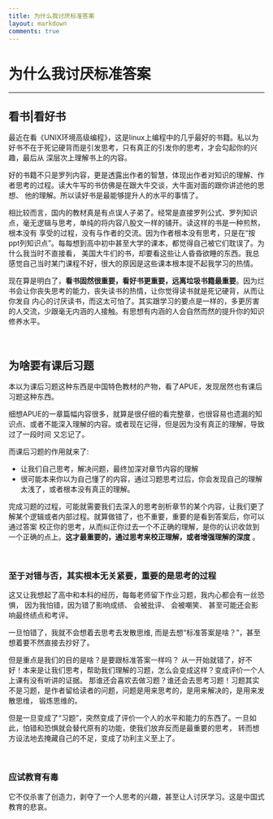 ```yaml
---
title: 为什么我讨厌标准答案
layout: markdown
comments: true
---
```

# 为什么我讨厌标准答案

----------------------------------

## 看书|看好书

最近在看《UNIX环境高级编程》，这是linux上编程中的几乎最好的书籍。私以为好书不在于死记硬背而是引发思考，只有真正的引发你的思考，才会勾起你的兴趣，最后从
深层次上理解书上的内容。

好的书籍不只是罗列内容，更是透露出作者的智慧，体现出作者对知识的理解、作者思考的过程。读大牛写的书仿佛是在跟大牛交谈，大牛面对面的跟你讲述他的思想、
他的理解。所以读好书是最能够提升人的水平的事情了。

相比较而言，国内的教材真是有点误人子弟了。经常是直接罗列公式、罗列知识点，毫无逻辑与思考，单纯的将内容八股文一样的铺开。读这样的书是一种煎熬，根本没有
享受的过程，没有与作者的交流。因为作者根本没有思考，只是在“按ppt列知识点”。每每想到高中初中甚至大学的课本，都觉得自己被它们耽误了。为什么我当时不直接看，
美国大牛们的书，却要看这些让人昏昏欲睡的东西。我总感觉自己当时某门课程不好，很大的原因是这些课本根本提不起我学习的热情。

现在算是明白了，**看书固然很重要，看好书更重要，远离垃圾书籍最重要**。因为烂书会让你丧失思考的能力，丧失读书的热情，让你觉得读书就是死记硬背，从而让你发自
内心的讨厌读书，而这太可怕了。其实跟学习的要点是一样的，多更厉害的人交流，少跟毫无内涵的人接触。有思想有内涵的人会自然而然的提升你的知识修养水平。

<br/>

## 为啥要有课后习题

本以为课后习题这种东西是中国特色教材的产物，看了APUE，发现居然也有课后习题这种东西。

细想APUE的一章篇幅内容很多，就算是很仔细的看完整章，也很容易也遗漏的知识点、或者不能深入理解的内容。或者现在记得，但是因为没有真正的理解，导致过了一段时间
又忘记了。

而课后习题的作用就来了:
* 让我们自己思考，解决问题，最终加深对章节内容的理解
* 很可能本来你以为自己懂了的内容，通过习题思考过后，你会发现自己的理解太浅了，或者根本没有真正的理解。

完成习题的过程，可能就需要我们去深入的思考剖析章节的某个内容，让我们更了解某个逻辑或者内部过程。就算做错了，也不重要，重要的是看到答案后，你可以通过答案
校正你的思考，从而纠正你过去一个不正确的理解，是你的认识收敛到一个正确的点上。**这才最重要的，通过思考来校正理解，或者增强理解的深度** 。

<br/>

### 至于对错与否，其实根本无关紧要，重要的是思考的过程

这又让我想起了高中和本科的经历，每每老师留下作业习题，我内心都会有一丝恐惧，
因为我怕错，因为错了影响成绩、 会被批评、 会被嘲笑、 甚至可能还会影响最终绩点和考评。

一旦怕错了，我就不会想着去思考去发散思维, 而是去想“标准答案是啥？”，甚至想着要不然直接去抄好了。

但是重点是我们的目的是啥？是要跟标准答案一样吗？
从一开始就错了，好不好！本来是让我们思考，帮助我们理解的习题，怎么会变成这样？变成评价一个人上课有没有听讲的证据。
那谁还会喜欢去做习题？谁还会去思考习题！习题其实不是习题，是作者留给读者的问题，问题是用来思考的，是用来解决的，是用来发散思维，
锻炼思维的。

但是一旦变成了“习题”，突然变成了评价一个人的水平和能力的东西了。一旦如此，怕错和恐惧就会替代原有的功能，使我们放弃反而是最重要的思考，
转而想方设法地去掩藏自己的不足，变成了功利主义至上了。

<br/>

### 应试教育有毒

它不仅杀害了创造力，剥夺了一个人思考的兴趣，甚至让人讨厌学习。这是中国式教育的悲哀。



